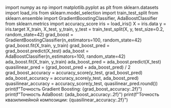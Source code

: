 import numpy as np
import matplotlib.pyplot as plt
from sklearn.datasets import load_iris
from sklearn.model_selection import train_test_split
from sklearn.ensemble import GradientBoostingClassifier, AdaBoostClassifier
from sklearn.metrics import accuracy_score
iris = load_iris()
X = iris.data
y = iris.target
X_train, X_test, y_train, y_test = train_test_split(X, y, test_size=0.2, random_state=42)
grad_boost = GradientBoostingClassifier(n_estimators=100, random_state=42)
grad_boost.fit(X_train, y_train)
grad_boost_pred = grad_boost.predict(X_test)
ada_boost = AdaBoostClassifier(n_estimators=100, random_state=42)
ada_boost.fit(X_train, y_train)
ada_boost_pred = ada_boost.predict(X_test)
quasilinear_pred = (grad_boost_pred + ada_boost_pred) / 2
grad_boost_accuracy = accuracy_score(y_test, grad_boost_pred)
ada_boost_accuracy = accuracy_score(y_test, ada_boost_pred)
quasilinear_accuracy = accuracy_score(y_test, quasilinear_pred.round())
print(f"Точность Gradient Boosting: {grad_boost_accuracy:.2f}")
print(f"Точность AdaBoost: {ada_boost_accuracy:.2f}")
print(f"Точность квазилинейной композиции: {quasilinear_accuracy:.2f}")
